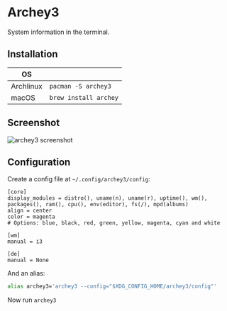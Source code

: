 # Archey3

System information in the terminal.

## Installation

| OS        |                       |
|-----------|-----------------------|
| Archlinux | `pacman -S archey3`   |
| macOS     | `brew install archey` |

## Screenshot

![archey3 screenshot](./img/archey3.png)

## Configuration

Create a config file at `~/.config/archey3/config`:
```
[core]
display_modules = distro(), uname(n), uname(r), uptime(), wm(), packages(), ram(), cpu(), env(editor), fs(/), mpd(albums)
align = center
color = magenta
# Options: blue, black, red, green, yellow, magenta, cyan and white

[wm]
manual = i3

[de]
manual = None
```

And an alias:
```sh
alias archey3='archey3 --config="$XDG_CONFIG_HOME/archey3/config"'
```

Now run `archey3`
